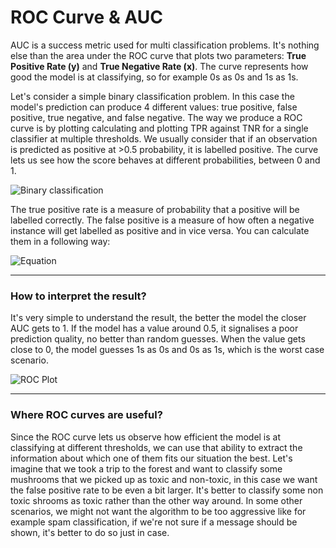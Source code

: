 # ROC Curve & AUC
AUC is a success metric used for multi classification problems. It's nothing else than the area under the ROC curve that plots two parameters: **True Positive Rate (y)** and **True Negative Rate (x)**. The curve represents how good the model is at classifying, so for example 0s as 0s and 1s as 1s.

Let's consider a simple binary classification problem. In this case the model's prediction can produce 4 different values:  true positive, false positive, true negative, and false negative. The way we produce a ROC curve is by plotting calculating and plotting TPR against TNR for a single classifier at multiple thresholds. We usually consider that if an observation is predicted as positive at >0.5 probability, it is labelled positive. The curve lets us see how the score behaves at different probabilities, between 0 and 1.

![Binary classification](https://i.imgur.com/sMmIVfv.png)

The true positive rate is a measure of probability that a positive will be labelled correctly. The false positive is a measure of how often a negative instance will get labelled as positive and in vice versa. You can calculate them in a following way:



 ![Equation](https://i.imgur.com/YMTIvxH.png)





---

### How to interpret the result?

It's very simple to understand the result, the better the model the closer AUC gets to 1. If the model has a value around 0.5, it signalises a poor prediction quality, no better than random guesses. When the value gets close to 0, the model guesses 1s as 0s and 0s as 1s, which is the worst case scenario.



![ROC Plot](https://i.imgur.com/F99Ckdf.png)

---

### Where ROC curves are useful?

Since the ROC curve lets us observe how efficient the model is at classifying at different thresholds, we can use that ability to extract the information about which one of them fits our situation the best. Let's imagine that we took a trip to the forest and want to classify some mushrooms that we picked up as toxic and non-toxic, in this case we want the false positive rate to be even a bit larger. It's better to classify some non toxic shrooms as toxic rather than the other way around. In some other scenarios, we might not want the algorithm to be too aggressive like for example spam classification, if we're not sure if a message should be shown, it's better to do so just in case.

